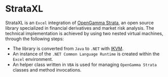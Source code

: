 # StrataXL

StrataXL is an `Excel` integration of [OpenGamma Strata](http://strata.opengamma.io/), an open source library specialized in financial derivatives and market risk analysis. The technical implementation is achieved by using two nested virtual machines, through the following steps:

* The library is converted from `Java` to `.NET` with [IKVM](https://www.ikvm.net/).
* An instance of the `.NET Common Language Runtime` is created within the `Excel` environment.
* An helper class written in `VBA` is used for managing `OpenGamma Strata` classes and method invocations.
